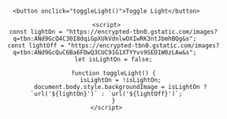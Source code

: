 <!DOCTYPE html>
<html lang="en">
<head>
    <meta charset="UTF-8">
    <meta name="viewport" content="width=device-width, initial-scale=1.0">
    <title>Light On/Off Effect</title>
    <style>
        body {
            text-align: center;
            padding: 200px;
            transition: background 0.5s ease;
            background-repeat: no-repeat;
            background-position: center;
        }
        button {
            padding: 10px 20px;
            font-size: 16px;
            position: fixed;
            bottom: 20px;
            left: 50%;
        }
    </style>
</head>
<body>

    <button onclick="toggleLight()">Toggle Light</button>

    <script>
        const lightOn = "https://encrypted-tbn0.gstatic.com/images?q=tbn:ANd9GcQ4C30I8dqiGpXUkVdnlwOXIwRK3ntJbmhBQg&s"; 
        const lightOff = "https://encrypted-tbn0.gstatic.com/images?q=tbn:ANd9GcQuC6Ba6FDwQ3CUC91G1XTYYvs9SED1W0zLAw&s"; 
        let isLightOn = false;

        function toggleLight() {
            isLightOn = !isLightOn;
            document.body.style.backgroundImage = isLightOn ? `url('${lightOn}')` : `url('${lightOff}')`;
        }
    </script>

</body>
</html>
